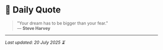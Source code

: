 # 📜 Daily Quote

> "Your dream has to be bigger than your fear."  
> — **Steve Harvey**

---

_Last updated: 20 July 2025 ⏳_
